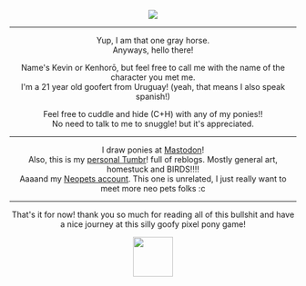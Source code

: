 <div align="center">
<br><img src="https://secondstomidnight.neocities.org/weas/kentitito.png">
<hr>
  <p>Yup, I am that one gray horse.
  <br>Anyways, hello there!</p>
  <p>Name's Kevin or Kenhorō, but feel free to call me with the name of the character you met me.
 <br>I'm a 21 year old goofert from Uruguay! (yeah, that means I also speak spanish!)</p>
<p>Feel free to cuddle and hide (C+H) with any of my ponies!!
<br>No need to talk to me to snuggle! but it's appreciated.</p>
<hr>
<p>I draw ponies at <a href="https://equestria.social/@Kenhoro">Mastodon</a>!
  <br>Also, this is my <a href="https://nukear.tumblr.com/">personal Tumbr</a>! full of reblogs. Mostly general art, homestuck and BIRDS!!!!
<br>Aaaand my <a href="https://www.neopets.com/userlookup.phtml?user=nukear">Neopets account</a>. This one is unrelated, I just really want to meet more neo pets folks :c </p>
<hr>
<p>That's it for now! thank you so much for reading all of this bullshit and have a nice journey at this silly goofy pixel pony game!</p>
<img src="https://secondstomidnight.neocities.org/weas/Emotes/deliriousbiznasty.gif" style="width: 70px">



</div>
